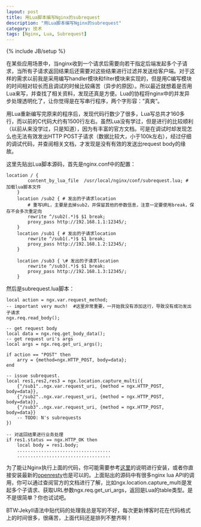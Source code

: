 ```yaml
---
layout: post
title: 用Lua脚本编写Nginx的subrequest
description: "用Lua脚本编写Nginx的subrequest"
category: 技术
tags: [Nginx, Lua, Subrequest]
---
```

{% include JB/setup %}

在某些应用场景中，当nginx收到一个请求后需要向若干指定后端发起多个子请求，当所有子请求返回结果后还需要对这些结果进行过滤并发送给客户端。对于这样的需求以前我是采用编写handler模块和filter模块来实现的，但是用C编写模块的时间相对较长而且调试的时候比较痛苦（异步的原因）。所以最近就想着是否用Lua来写，并查找了相关资料，发现还真是方便。Lua的协程将nginx中的并发异步处理透明化了，让你觉得是在写串行程序，两个字形容：”真爽“。

用Lua重新编写完原来的程序后，发现代码行数少了很多，Lua写总共才160多行，而以前的C代码大约有1500行左右。虽然Lua没有学过，但是进行的比较顺利（以前从来没学过，只是知道），因为有丰富的官方文档。可是在调试时却发现怎么也无法有效发出HTTP POST子请求（数据比较大，小于100k左右），经过仔细的调试代码，并查阅相关文档，才发现是没有有效的发送出request body的缘故。

这里先贴出Lua脚本源码，首先是nginx.conf中的配置：

	location / {
    	    content_by_lua_file  /usr/local/nginx/conf/subrequest.lua; # 加载lua脚本文件
    	}
    	location /sub2 { # 发出的子请求location
      	    # 重写URL，主要是去掉sub2，并保留其他的参数信息，注意一定要使用break，保存不会多次重定向
      	    rewrite ^/sub2(.*)$ $1 break;  
      	    proxy_pass http://192.168.1.1:12345/;
    	}
    	location /sub1 { # 发出的子请求location
      	    rewrite ^/sub1(.*)$ $1 break;
      	    proxy_pass http://192.168.1.2:12345/;
    	}

    	location /sub3 { \# 发出的子请求location
      	    rewrite ^/sub3(.*)$ $1 break;
      	    proxy_pass http://192.168.1.3:12345/;
    	}

然后是subrequest.lua脚本：

  	local action = ngx.var.request_method;
	-- important very much!  #这里非常重要，一开始我没有添加这行，导致没有成功发出子请求
	ngx.req.read_body();

	-- get request body
	local data = ngx.req.get_body_data();
	-- get request uri's args
	local args = ngx.req.get_uri_args();

	if action == "POST" then
    	arry = {method=ngx.HTTP_POST, body=data};
	end

	-- issue subrequest.
	local res1,res2,res3 = ngx.location.capture_multi({
    	{"/sub1"..ngx.var.request_uri, {method = ngx.HTTP_POST, body=data}},
    	{"/sub2"..ngx.var.request_uri, {method = ngx.HTTP_POST, body=data}},
    	{"/sub3"..ngx.var.request_uri, {method = ngx.HTTP_POST, body=data}}
    	-- TODO: N's subrequests
	})

	-- 对返回结果进行业务处理
	if res1.status == ngx.HTTP_OK then
    	local body = res1.body;
    	...................................
    	...................................

为了能让Nginx执行上面的代码，你可能需要参考[这里](http://huoding.com/2012/08/31/156)的说明进行安装，或者你直接安装最新的[openresty](http://openresty.org/)也是可以的。上面贴出的源码中有很多nginx lua API的调用，你可以通过查阅官方的文档进行了解，比如ngx.location.capture_multi是发起多个子请求、获取URL参数ngx.req.get_uri_args，返回是Lua的table类型。是不是很简单？你也试试吧。

BTW:Jekyll语法中贴代码的处理我总是写的不好，每次更新博客时花在代码格式上的时间很多，很痛苦，上面代码还是排列不整齐啊！


